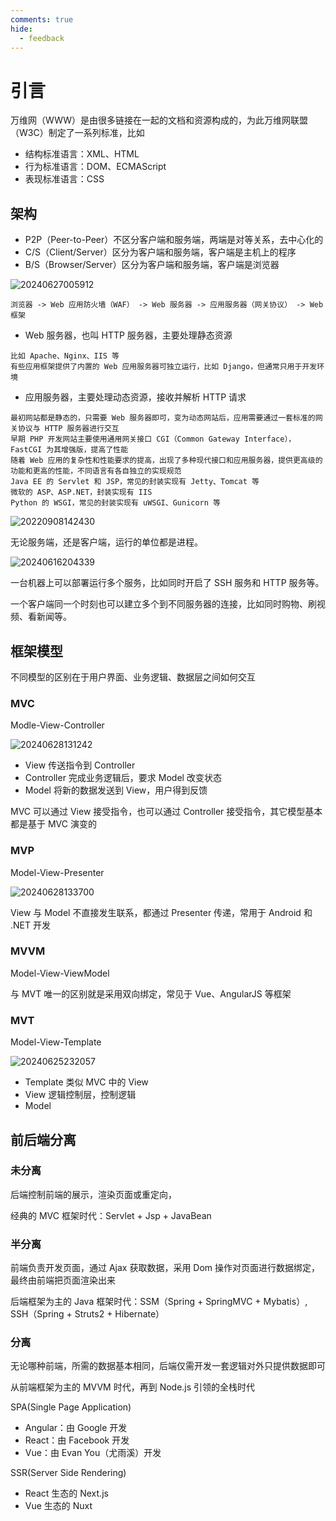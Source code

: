 ```yaml
---
comments: true
hide:
  - feedback
---
```


# 引言

万维网（WWW）是由很多链接在一起的文档和资源构成的，为此万维网联盟（W3C）制定了一系列标准，比如

- 结构标准语言：XML、HTML
- 行为标准语言：DOM、ECMAScript
- 表现标准语言：CSS

## 架构

- P2P（Peer-to-Peer）不区分客户端和服务端，两端是对等关系，去中心化的
- C/S（Client/Server）区分为客户端和服务端，客户端是主机上的程序
- B/S（Browser/Server）区分为客户端和服务端，客户端是浏览器

![20240627005912](https://image.zuoright.com/20240627005912.png)

`浏览器 -> Web 应用防火墙（WAF） -> Web 服务器 -> 应用服务器（网关协议） -> Web 框架`

- Web 服务器，也叫 HTTP 服务器，主要处理静态资源

```text
比如 Apache、Nginx、IIS 等
有些应用框架提供了内置的 Web 应用服务器可独立运行，比如 Django，但通常只用于开发环境
```

- 应用服务器，主要处理动态资源，接收并解析 HTTP 请求

```text
最初网站都是静态的，只需要 Web 服务器即可，变为动态网站后，应用需要通过一套标准的网关协议与 HTTP 服务器进行交互
早期 PHP 开发网站主要使用通用网关接口 CGI（Common Gateway Interface），FastCGI 为其增强版，提高了性能
随着 Web 应用的复杂性和性能要求的提高，出现了多种现代接口和应用服务器，提供更高级的功能和更高的性能，不同语言有各自独立的实现规范
Java EE 的 Servlet 和 JSP，常见的封装实现有 Jetty、Tomcat 等
微软的 ASP、ASP.NET，封装实现有 IIS
Python 的 WSGI，常见的封装实现有 uWSGI、Gunicorn 等
```

![20220908142430](https://image.zuoright.com/20220908142430.png)

无论服务端，还是客户端，运行的单位都是进程。

![20240616204339](https://image.zuoright.com/20240616204339.png)

一台机器上可以部署运行多个服务，比如同时开启了 SSH 服务和 HTTP 服务等。

一个客户端同一个时刻也可以建立多个到不同服务器的连接，比如同时购物、刷视频、看新闻等。

## 框架模型

不同模型的区别在于用户界面、业务逻辑、数据层之间如何交互

### MVC

Modle-View-Controller

![20240628131242](https://image.zuoright.com/20240628131242.png)

- View 传送指令到 Controller
- Controller 完成业务逻辑后，要求 Model 改变状态
- Model 将新的数据发送到 View，用户得到反馈

MVC 可以通过 View 接受指令，也可以通过 Controller 接受指令，其它模型基本都是基于 MVC 演变的

### MVP

Model-View-Presenter

![20240628133700](https://image.zuoright.com/20240628133700.png)

View 与 Model 不直接发生联系，都通过 Presenter 传递，常用于 Android 和 .NET 开发

### MVVM

Model-View-ViewModel

与 MVT 唯一的区别就是采用双向绑定，常见于 Vue、AngularJS 等框架

### MVT

Model-View-Template

![20240625232057](https://image.zuoright.com/20240625232057.png)

- Template 类似 MVC 中的 View
- View 逻辑控制层，控制逻辑
- Model

## 前后端分离

### 未分离

后端控制前端的展示，渲染页面或重定向，

经典的 MVC 框架时代：Servlet + Jsp + JavaBean

### 半分离

前端负责开发页面，通过 Ajax 获取数据，采用 Dom 操作对页面进行数据绑定，最终由前端把页面渲染出来

后端框架为主的 Java 框架时代：SSM（Spring + SpringMVC + Mybatis）, SSH（Spring + Struts2 + Hibernate）

### 分离

无论哪种前端，所需的数据基本相同，后端仅需开发一套逻辑对外只提供数据即可

从前端框架为主的 MVVM 时代，再到 Node.js 引领的全栈时代

SPA(Single Page Application)

- Angular：由 Google 开发
- React：由 Facebook 开发
- Vue：由 Evan You（尤雨溪）开发

SSR(Server Side Rendering)

- React 生态的 Next.js
- Vue 生态的 Nuxt
